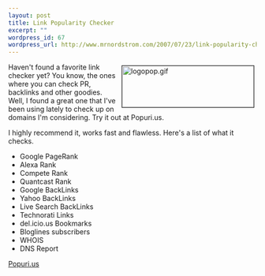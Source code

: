 ```yaml
--- 
layout: post
title: Link Popularity Checker
excerpt: ""
wordpress_id: 67
wordpress_url: http://www.mrnordstrom.com/2007/07/23/link-popularity-checker/
---
```

<img src="http://www.mrnordstrom.com/wp-content/uploads/links/logopop.gif" alt="logopop.gif" title="logopop.gif" style="margin: 5px" align="right" border="1" height="84" width="267" />Haven't found a favorite link checker yet? You know, the ones where you can check PR, backlinks and other goodies. Well, I found a great one that I've been using lately to check up on domains I'm considering. Try it out at Popuri.us.

<!--more-->I highly recommend it, works fast and flawless. Here's a list of what it checks.
<ul>
	<li>Google PageRank</li>
	<li>Alexa Rank</li>
	<li>Compete Rank</li>
	<li>Quantcast Rank</li>
	<li>Google BackLinks</li>
	<li>Yahoo BackLinks</li>
	<li>Live Search BackLinks</li>
	<li>Technorati Links</li>
	<li>del.icio.us Bookmarks</li>
	<li>Bloglines subscribers</li>
	<li>WHOIS</li>
	<li>DNS Report</li>
</ul>
<a href="http://www.popuri.us/" title="Link Popularity Checker" target="_blank">Popuri.us</a>
